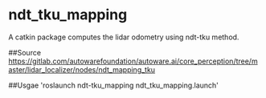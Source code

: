 # ndt_tku_mapping

A catkin package computes the lidar odometry using ndt-tku method.

##Source
https://gitlab.com/autowarefoundation/autoware.ai/core_perception/tree/master/lidar_localizer/nodes/ndt_mapping_tku

##Usgae
'roslaunch ndt-tku_mapping ndt_tku_mapping.launch'